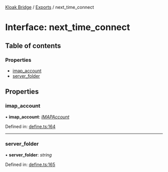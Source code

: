 [Kloak Bridge](../README.md) / [Exports](../modules.md) / next_time_connect

# Interface: next\_time\_connect

## Table of contents

### Properties

- [imap\_account](next_time_connect.md#imap_account)
- [server\_folder](next_time_connect.md#server_folder)

## Properties

### imap\_account

• **imap\_account**: [*IMAPAccount*](imapaccount.md)

Defined in: [define.ts:164](https://github.com/CoNET-project/kloak-bridge/blob/89f6f20/src/define.ts#L164)

___

### server\_folder

• **server\_folder**: *string*

Defined in: [define.ts:165](https://github.com/CoNET-project/kloak-bridge/blob/89f6f20/src/define.ts#L165)
